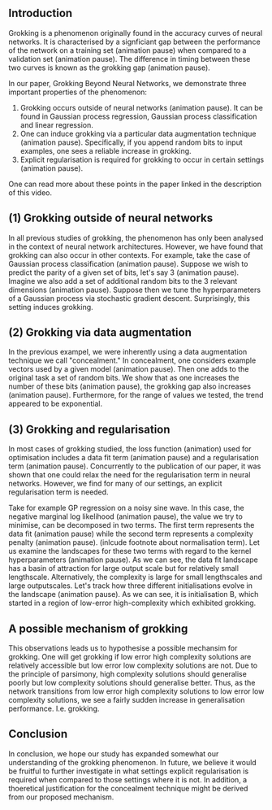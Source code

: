 ## Introduction

Grokking is a phenomenon originally found in the accuracy curves of neural networks. It is characterised by a signficiant gap between the performance of the network on a training set (animation pause) when compared to a validation set (animation pause). The difference in timing between these two curves is known as the grokking gap (animation pause).

In our paper, Grokking Beyond Neural Networks, we demonstrate three important properties of the phenomenon:

1. Grokking occurs outside of neural networks (animation pause). It can be found in Gaussian process regression, Gaussian process classification and linear regression.
2. One can induce grokking via a particular data augmentation technique (animation pause). Specifically, if you append random bits to input examples, one sees a reliable increase in grokking.
3. Explicit regularisation is required for grokking to occur in certain settings (animation pause).

One can read more about these points in the paper linked in the description of this video.

## (1) Grokking outside of neural networks

In all previous studies of grokking, the phenomenon has only been analysed in the context of neural network architectures. However, we have found that grokking can also occur in other contexts. For example, take the case of Gaussian process classification (animation pause). Suppose we wish to predict the parity of a given set of bits, let's say 3 (animation pause). Imagine we also add a set of additional random bits to the 3 relevant dimensions (animation pause). Suppose then we tune the hyperparameters of a Gaussian process via stochastic gradient descent. Surprisingly, this setting induces grokking.

## (2) Grokking via data augmentation

In the previous exampel, we were inherently using a data augmentation technique we call "concealment." In concealment, one considers example vectors used by a given model (animation pause). Then one adds to the original task a set of random bits. We show that as one increases the number of these bits (animation pause), the grokking gap also increases (animation pause). Furthermore, for the range of values we tested, the trend appeared to be exponential.

## (3) Grokking and regularisation

In most cases of grokking studied, the loss function (animation) used for optimisation includes a data fit term (animation pause) and a regularisation term (animation pause). Concurrently to the publication of our paper, it was shown that one could relax the need for the regularisation term in neural networks. However, we find for many of our settings, an explicit regularisation term is needed.

Take for example GP regression on a noisy sine wave. In this case, the negative marginal log likelihood (animation pause), the value we try to minimise, can be decomposed in two terms. The first term represents the data fit (animation pause) while the second term represents a complexity penalty (animation pause). (inlcude footnote about normalisation term). Let us examine the landscapes for these two terms with regard to the kernel hyperparameters (animation pause). As we can see, the data fit landscape has a basin of attraction for large output scale but for relatively small lengthscale. Alternatively, the complexity is large for small lengthscales and large outputscales. Let's track how three different initialisations evolve in the landscape (animation pause). As we can see, it is initialisation B, which started in a region of low-error high-complexity which exhibited grokking.

## A possible mechanism of grokking

This observations leads us to hypothesise a possible mechansim for grokking. One will get grokking if low error high complexity solutions are relatively accessible but low error low complexity solutions are not. Due to the principle of parsimony, high complexity solutions should generalise poorly but low complexity solutions should generalise better. Thus, as the network transitions from low error high complexity solutions to low error low complexity solutions, we see a fairly sudden increase in generalisation performance. I.e. grokking.

## Conclusion

In conclusion, we hope our study has expanded somewhat our understanding of the grokking phenomenon. In future, we believe it would be fruitful to further investigate in what settings explicit regularisation is required when compared to those settings where it is not. In addition, a thoeretical justification for the concealment technique might be derived from our proposed mechanism.
